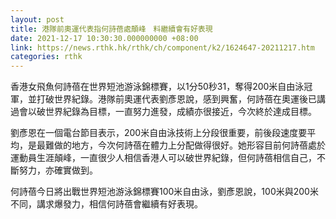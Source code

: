 ```yaml
---
layout: post
title: 港隊前奧運代表指何詩蓓處顛峰　料繼續會有好表現
date: 2021-12-17 10:30:30.000000000 +08:00
link: https://news.rthk.hk/rthk/ch/component/k2/1624647-20211217.htm
categories: rthk
---
```


香港女飛魚何詩蓓在世界短池游泳錦標賽，以1分50秒31，奪得200米自由泳冠軍，並打破世界紀錄。港隊前奧運代表劉彥恩說，感到興奮，何詩蓓在奧運後已講過會以破世界紀錄為目標，一直努力進發，成績亦很接近，今次終於達成目標。

劉彥恩在一個電台節目表示，200米自由泳技術上分段很重要，前後段速度要平均，是最難做的地方，今次何詩蓓在體力上分配做得很好。她形容目前何詩蓓處於運動員生涯顛峰，一直很少人相信香港人可以破世界紀錄，但何詩蓓相信自己，不斷努力，亦確實做到。

何詩蓓今日將出戰世界短池游泳錦標賽100米自由泳，劉彥恩說，100米與200米不同，講求爆發力，相信何詩蓓會繼續有好表現。
